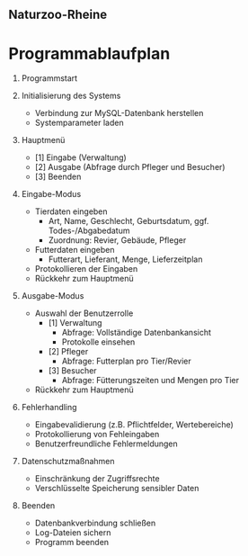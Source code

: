 ## Naturzoo-Rheine
# Programmablaufplan
1. Programmstart
2. Initialisierung des Systems
   - Verbindung zur MySQL-Datenbank herstellen
   - Systemparameter laden

3. Hauptmenü
   - [1] Eingabe (Verwaltung)
   - [2] Ausgabe (Abfrage durch Pfleger und Besucher)
   - [3] Beenden

4. Eingabe-Modus
   - Tierdaten eingeben
     - Art, Name, Geschlecht, Geburtsdatum, ggf. Todes-/Abgabedatum
     - Zuordnung: Revier, Gebäude, Pfleger
   - Futterdaten eingeben
     - Futterart, Lieferant, Menge, Lieferzeitplan
   - Protokollieren der Eingaben
   - Rückkehr zum Hauptmenü

5. Ausgabe-Modus
   - Auswahl der Benutzerrolle
     - [1] Verwaltung
        - Abfrage: Vollständige Datenbankansicht
        - Protokolle einsehen
     - [2] Pfleger
        - Abfrage: Futterplan pro Tier/Revier
     - [3] Besucher
        - Abfrage: Fütterungszeiten und Mengen pro Tier
   - Rückkehr zum Hauptmenü

6. Fehlerhandling
   - Eingabevalidierung (z.B. Pflichtfelder, Wertebereiche)
   - Protokollierung von Fehleingaben
   - Benutzerfreundliche Fehlermeldungen

7. Datenschutzmaßnahmen
   - Einschränkung der Zugriffsrechte
   - Verschlüsselte Speicherung sensibler Daten

8. Beenden
   - Datenbankverbindung schließen
   - Log-Dateien sichern
   - Programm beenden
